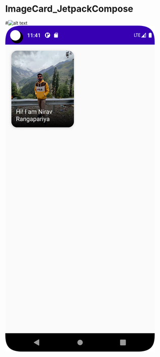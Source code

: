 # ImageCard_JetpackCompose

#![alt text](https://github.com/Nirav186/ImageCard_JetpackCompose/blob/[branch]/image.jpg?raw=true)
![alt text](https://github.com/Nirav186/ImageCard_JetpackCompose/blob/master/screenshots/ss1.png?raw=true)
